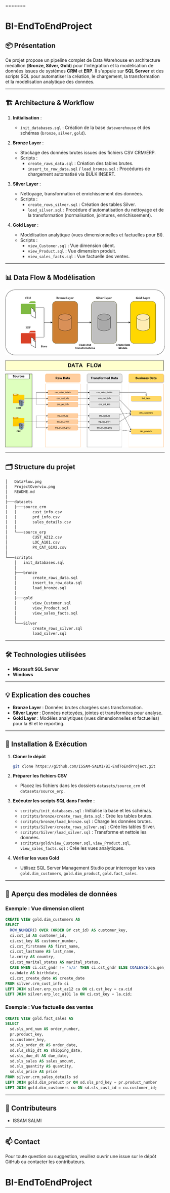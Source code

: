 =======
# BI-EndToEndProject

## 📦 Présentation

Ce projet propose un pipeline complet de Data Warehouse en architecture medallion (**Bronze, Silver, Gold**) pour l'intégration et la modélisation de données issues de systèmes **CRM** et **ERP**. Il s'appuie sur **SQL Server** et des scripts SQL pour automatiser la création, le chargement, la transformation et la modélisation analytique des données.

---

## 🏗️ Architecture & Workflow

1. **Initialisation** :
   - `init_databases.sql` : Création de la base `datawerehouse` et des schémas (`bronze`, `silver`, `gold`).

2. **Bronze Layer** :
   - Stockage des données brutes issues des fichiers CSV CRM/ERP.
   - Scripts :
     - `create_raws_data.sql` : Création des tables brutes.
     - `insert_to_row_data.sql` / `load_bronze.sql` : Procédures de chargement automatisé via BULK INSERT.

3. **Silver Layer** :
   - Nettoyage, transformation et enrichissement des données.
   - Scripts :
     - `create_rows_silver.sql` : Création des tables Silver.
     - `load_silver.sql` : Procédure d'automatisation du nettoyage et de la transformation (normalisation, jointures, enrichissement).

4. **Gold Layer** :
   - Modélisation analytique (vues dimensionnelles et factuelles pour BI).
   - Scripts :
     - `view_Customer.sql` : Vue dimension client.
     - `view_Product.sql` : Vue dimension produit.
     - `view_sales_facts.sql` : Vue factuelle des ventes.

---

## 📊 Data Flow & Modélisation

![Project Architecture](ProjectOverviw.png)

![Data Flow & Model Schema](DataFlow.png)

---

## 🗂️ Structure du projet

```
│   DataFlow.png
│   ProjectOverviw.png
│   README.md
│   
├───datasets
│   ├───source_crm
│   │       cust_info.csv
│   │       prd_info.csv
│   │       sales_details.csv
│   │       
│   └───source_erp
│           CUST_AZ12.csv
│           LOC_A101.csv
│           PX_CAT_G1V2.csv
│
└───scritpts
    │   init_databases.sql
    │
    ├───bronze
    │       create_raws_data.sql
    │       insert_to_row_data.sql
    │       load_bronze.sql
    │
    ├───gold
    │       view_Customer.sql
    │       view_Product.sql
    │       view_sales_facts.sql
    │
    └───Silver
            create_rows_silver.sql
            load_silver.sql
```

---

## 🛠️ Technologies utilisées

- **Microsoft SQL Server**
- **Windows**

---

## 💡 Explication des couches

- **Bronze Layer** : Données brutes chargées sans transformation.
- **Silver Layer** : Données nettoyées, jointes et transformées pour analyse.
- **Gold Layer** : Modèles analytiques (vues dimensionnelles et factuelles) pour la BI et le reporting.

---

## 🚀 Installation & Exécution

1. **Cloner le dépôt**
   ```bash
   git clone https://github.com/ISSAM-SALMI/BI-EndToEndProject.git
   ```

2. **Préparer les fichiers CSV**
   - Placez les fichiers dans les dossiers `datasets/source_crm` et `datasets/source_erp`.

3. **Exécuter les scripts SQL dans l'ordre** :
   - `scritpts/init_databases.sql` : Initialise la base et les schémas.
   - `scritpts/bronze/create_raws_data.sql` : Crée les tables brutes.
   - `scritpts/bronze/load_bronze.sql` : Charge les données brutes.
   - `scritpts/Silver/create_rows_silver.sql` : Crée les tables Silver.
   - `scritpts/Silver/load_silver.sql` : Transforme et nettoie les données.
   - `scritpts/gold/view_Customer.sql`, `view_Product.sql`, `view_sales_facts.sql` : Crée les vues analytiques.

4. **Vérifier les vues Gold**
   - Utilisez SQL Server Management Studio pour interroger les vues `gold.dim_customers`, `gold.dim_product`, `gold.fact_sales`.

---

## 📐 Aperçu des modèles de données

### Exemple : Vue dimension client
```sql
CREATE VIEW gold.dim_customers AS 
SELECT 
  ROW_NUMBER() OVER (ORDER BY cst_id) AS customer_key,
  ci.cst_id AS customer_id,
  ci.cst_key AS customer_number,
  ci.cst_firstname AS first_name,
  ci.cst_lastname AS last_name,
  la.cntry AS country,
  ci.cst_marital_status AS marital_status,
  CASE WHEN ci.cst_gndr != 'n/a' THEN ci.cst_gndr ELSE COALESCE(ca.gen, 'n/a') END AS gender,
  ca.bdate AS birthdate,
  ci.cst_create_date AS create_date
FROM silver.crm_cust_info ci
LEFT JOIN silver.erp_cust_az12 ca ON ci.cst_key = ca.cid
LEFT JOIN silver.erp_loc_a101 la ON ci.cst_key = la.cid;
```

### Exemple : Vue factuelle des ventes
```sql
CREATE VIEW gold.fact_sales AS
SELECT 
  sd.sls_ord_num AS order_number,
  pr.product_key,
  cu.customer_key,
  sd.sls_order_dt AS order_date,
  sd.sls_ship_dt AS shipping_date,
  sd.sls_due_dt AS due_date,
  sd.sls_sales AS sales_amount,
  sd.sls_quantity AS quantity,
  sd.sls_price AS price
FROM silver.crm_sales_details sd
LEFT JOIN gold.dim_product pr ON sd.sls_prd_key = pr.product_number
LEFT JOIN gold.dim_customers cu ON sd.sls_cust_id = cu.customer_id;
```

---

## 👥 Contributeurs

- ISSAM SALMI

---

## 📫 Contact

Pour toute question ou suggestion, veuillez ouvrir une issue sur le dépôt GitHub ou contacter les contributeurs.
# BI-EndToEndProject
